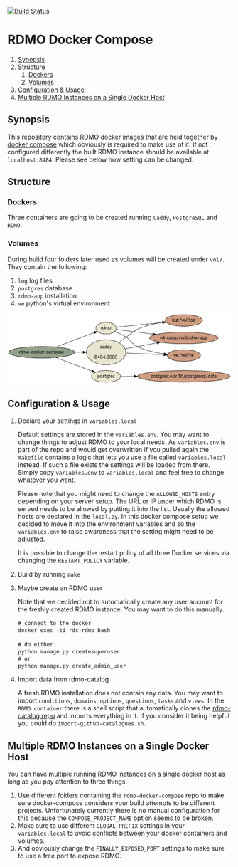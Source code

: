 [![Build Status](https://travis-ci.org/rdmorganiser/rdmo-docker-compose.svg?branch=master)](https://travis-ci.org/rdmorganiser/rdmo-docker-compose)

# RDMO Docker Compose

<!--- mdtoc: toc begin -->

1. [Synopsis](#synopsis)
2. [Structure](#structure)
   1. [Dockers](#dockers)
   2. [Volumes](#volumes)
3. [Configuration & Usage](#configuration---usage)
4. [Multiple RDMO Instances on a Single Docker Host](#multiple-rdmo-instances-on-a-single-docker-host)<!--- mdtoc: toc end -->

## Synopsis

This repository contains RDMO docker images that are held together by [docker compose](https://github.com/docker/compose/releases) which obviously is required to make use of it. If not configured differently the built RDMO instance should be available at `localhost:8484`. Please see below how setting can be changed.

## Structure

### Dockers

Three containers are going to be created running `Caddy`, `PostgreSQL` and `RDMO`.

### Volumes

During build four folders later used as volumes will be created under `vol/`. They contain the following:

1. `log` log files
2. `postgres` database
3. `rdmo-app` installation
4. `ve` python's virtual environment

![](./architecture.png)

## Configuration & Usage
1. Declare your settings in `variables.local`

   Default settings are stored in the `variables.env`. You may want to change things to adjust RDMO to your local needs. As `variables.env` is part of the repo and would get overwritten if you pulled again the `makefile` contains a logic that lets you use a file called `variables.local` instead. If such a file exists the settings will be loaded from there. Simply copy `variables.env` to `variables.local` and feel free to change whatever you want.

   Please note that you might need to change the `ALLOWED_HOSTS` entry depending on your server setup. The URL or IP under which RDMO is served needs to be allowed by putting it into the list. Usually the allowed hosts are declared in the `local.py`. In this docker compose setup we decided to move it into the environment variables and so the `variables.env` to raise awareness that the setting might need to be adjusted.

   It is possible to change the restart policy of all three Docker services via changing the `RESTART_POLICY` variable.

2. Build by running `make`

3. Maybe create an RDMO user

   Note that we decided not to automatically create any user account for the freshly created RDMO instance. You may want to do this manually.

   ```shell
   # connect to the docker
   docker exec -ti rdc-rdmo bash

   # do either
   python manage.py createsuperuser
   # or
   python manage.py create_admin_user
   ```

4. Import data from rdmo-catalog

   A fresh RDMO installation does not contain any data. You may want to import `conditions`, `domains`, `options`, `questions`, `tasks` and `views`. In the `RDMO container` there is a shell script that automatically clones the [rdmo-catalog repo](https://github.com/rdmorganiser/rdmo-catalog) and imports everything in it. If you consider it being helpful you could do `import-github-catalogues.sh`.

## Multiple RDMO Instances on a Single Docker Host

You can have multiple running RDMO instances on a single docker host as long as you pay attention to three things.

1. Use different folders containing the `rdmo-docker-compose` repo to make sure docker-compose considers your build attempts to be different projects. Unfortunately currently there is no manual configuration for this because the `COMPOSE_PROJECT_NAME` option seems to be broken.
2. Make sure to use different `GLOBAL_PREFIX` settings in your `variables.local` to avoid conflicts between your docker containers and volumes.
3. And obviously change the `FINALLY_EXPOSED_PORT` settings to make sure to use a free port to expose RDMO.
